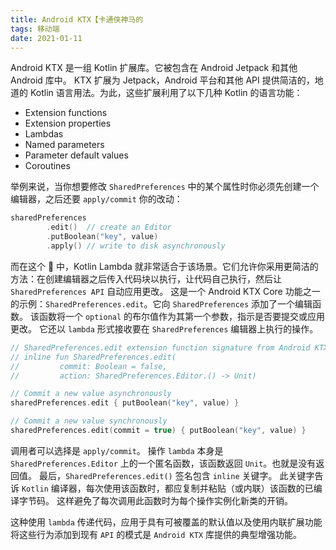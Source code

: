 ```yaml
---
title: Android KTX【卡通侠神马的
tags: 移动端
date: 2021-01-11
---
```


Android KTX 是一组 Kotlin 扩展库。它被包含在 Android Jetpack 和其他 Android 库中。 KTX 扩展为 Jetpack，Android 平台和其他 API 提供简洁的，地道的 Kotlin
语言用法。为此，这些扩展利用了以下几种 Kotlin 的语言功能：
* Extension functions
* Extension properties
* Lambdas
* Named parameters
* Parameter default values
* Coroutines

举例来说，当你想要修改 `SharedPreferences` 中的某个属性时你必须先创建一个编辑器，之后还要 `apply/commit` 你的改动：

```kotlin
sharedPreferences
        .edit()  // create an Editor
        .putBoolean("key", value)
        .apply() // write to disk asynchronously
```

而在这个 🌰 中，Kotlin Lambda 就非常适合于该场景。它们允许你采用更简洁的方法：在创建编辑器之后传入代码块以执行，让代码自己执行，然后让 `SharedPreferences API` 自动应用更改。
这是一个 Android KTX Core 功能之一的示例：`SharedPreferences.edit`。它向 `SharedPreferences` 添加了一个编辑函数。 该函数将一个 `optional` 的布尔值作为其第一个参数，指示是否要提交或应用更改。
它还以 `lambda` 形式接收要在 `SharedPreferences` 编辑器上执行的操作。

```kotlin
// SharedPreferences.edit extension function signature from Android KTX - Core
// inline fun SharedPreferences.edit(
//         commit: Boolean = false,
//         action: SharedPreferences.Editor.() -> Unit)

// Commit a new value asynchronously
sharedPreferences.edit { putBoolean("key", value) }

// Commit a new value synchronously
sharedPreferences.edit(commit = true) { putBoolean("key", value) }
```

调用者可以选择是 `apply/commit`。 操作 `lambda` 本身是 `SharedPreferences.Editor` 上的一个匿名函数，该函数返回 `Unit`。也就是没有返回值。
最后，`SharedPreferences.edit()` 签名包含 `inline` 关键字。 此关键字告诉 `Kotlin` 编译器，每次使用该函数时，都应复制并粘贴（或内联）该函数的已编译字节码。 这样避免了每次调用此函数时为每个操作实例化新类的开销。

这种使用 `lambda` 传递代码，应用于具有可被覆盖的默认值以及使用内联扩展功能将这些行为添加到现有 `API` 的模式是 `Android KTX` 库提供的典型增强功能。
